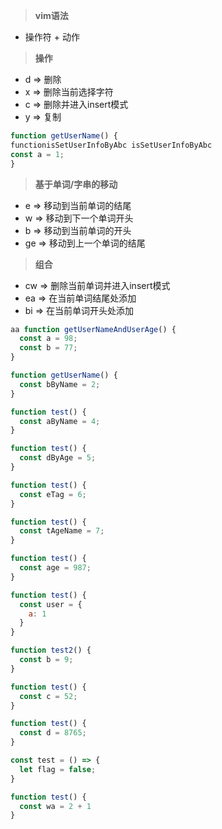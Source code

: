 > **vim语法**

- 操作符 + 动作


> **操作**

- d => 删除
- x => 删除当前选择字符
- c => 删除并进入insert模式
- y => 复制

```js
function getUserName() {
functionisSetUserInfoByAbc isSetUserInfoByAbc
const a = 1;
}
```

> **基于单词/字串的移动**

- e => 移动到当前单词的结尾
- w => 移动到下一个单词开头
- b => 移动到当前单词的开头
- ge => 移动到上一个单词的结尾

> **组合**
- cw => 删除当前单词并进入insert模式
- ea => 在当前单词结尾处添加
- bi => 在当前单词开头处添加
 
```js
aa function getUserNameAndUserAge() {
  const a = 98;
  const b = 77;
}

function getUserName() {
  const bByName = 2;
}

function test() {
  const aByName = 4;
}

function test() {
  const dByAge = 5;
}

function test() {
  const eTag = 6;
}

function test() {
  const tAgeName = 7;
}

function test() {
  const age = 987;
}

function test() {
  const user = {
    a: 1
  }
}

function test2() {
  const b = 9;
}

function test() {
  const c = 52;
}

function test() {
  const d = 8765;
}

const test = () => {
  let flag = false;
}

function test() {
  const wa = 2 + 1
}
```